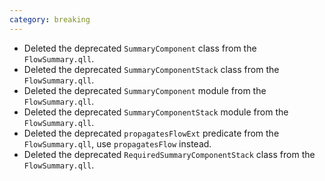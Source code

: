 ```yaml
---
category: breaking
---
```

* Deleted the deprecated `SummaryComponent` class from the `FlowSummary.qll`.
* Deleted the deprecated `SummaryComponentStack` class from the `FlowSummary.qll`.
* Deleted the deprecated `SummaryComponent` module from the `FlowSummary.qll`.
* Deleted the deprecated `SummaryComponentStack` module from the `FlowSummary.qll`.
* Deleted the deprecated `propagatesFlowExt` predicate from the `FlowSummary.qll`, use `propagatesFlow` instead.
* Deleted the deprecated `RequiredSummaryComponentStack` class from the `FlowSummary.qll`.
